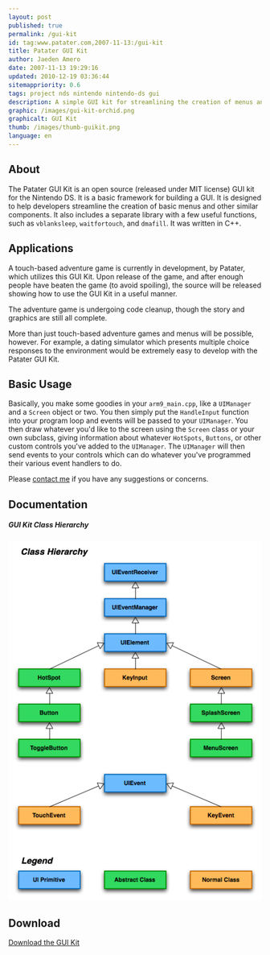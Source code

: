 ```yaml
---
layout: post
published: true
permalink: /gui-kit
id: tag:www.patater.com,2007-11-13:/gui-kit
title: Patater GUI Kit
author: Jaeden Amero
date: 2007-11-13 19:29:16
updated: 2010-12-19 03:36:44
sitemappriority: 0.6
tags: project nds nintendo nintendo-ds gui
description: A simple GUI kit for streamlining the creation of menus and making simple games
graphic: /images/gui-kit-orchid.png
graphicalt: GUI Kit
thumb: /images/thumb-guikit.png
language: en
---
```

<h2>About</h2>
<p>
The Patater GUI Kit is an open source (released under MIT license) GUI
kit for the Nintendo DS. It is a basic framework for building a GUI. It
is designed to help developers streamline the creation of basic menus
and other similar components. It also includes a separate library with
a few useful functions, such as <code>vblanksleep</code>,
<code>waitfortouch</code>, and <code>dmafill</code>. It was written in
C++.
</p>
<!--break-->

<h2>Applications</h2>
<p>
A touch-based adventure game is currently in development, by Patater,
which utilizes this GUI Kit. Upon release of the game, and after enough
people have beaten the game (to avoid spoiling), the source will be
released showing how to use the GUI Kit in a useful manner.
</p>

<p>
The adventure game is undergoing code cleanup, though the story and
graphics are still all complete.
</p>

<p>
More than just touch-based adventure games and menus will be possible,
however.  For example, a dating simulator which presents multiple
choice responses to the environment would be extremely easy to develop
with the Patater GUI Kit.
</p>

<h2>Basic Usage</h2>
<p>
Basically, you make some goodies in your <code>arm9_main.cpp</code>,
like a <code>UIManager</code> and a <code>Screen</code> object or two.
You then simply put the <code>HandleInput</code> function into your
program loop and events will be passed to your <code>UIManager</code>.
You then draw whatever you'd like to the screen using the
<code>Screen</code> class or your own subclass, giving information
about whatever <code>HotSpots</code>, <code>Buttons</code>, or other
custom controls you've added to the <code>UIManager</code>. The
<code>UIManager</code> will then send events to your controls which can
do whatever you've programmed their various event handlers to do.
</p>

<p>
Please <a href="/contact">contact me</a> if you have any suggestions or
concerns.
</p>

<h2>Documentation</h2>
<h5>GUI Kit Class Hierarchy</h5>
<p>
<img src="/images/gui-kit-hierarchy.png" alt="GUI Kit Hierarchy"/>
</p>

<div>
<h2>Download</h2>
<a href="http://static.patater.com/projects/guikit-20070919.tgz">Download the GUI Kit</a>
</div>
